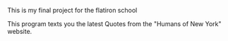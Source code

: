 This is my final project for the flatiron school

This program texts you the latest Quotes from the "Humans of New York" website.